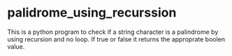# palidrome_using_recurssion

This is a python program to check if a string character is a palindrome by using recursion and no loop. If true or false it returns the approprate boolen value.
